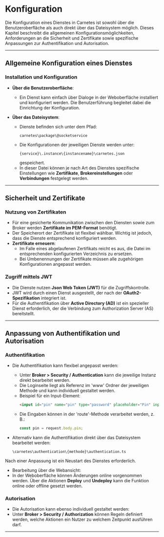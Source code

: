 # Konfiguration

Die Konfiguration eines Dienstes in Carnetes ist sowohl über die Benutzeroberfläche als auch direkt über das Dateisystem möglich. Dieses Kapitel beschreibt die allgemeinen Konfigurationsmöglichkeiten, Anforderungen an die Sicherheit und Zertifikate sowie spezifische Anpassungen zur Authentifikation und Autorisation.

---

## Allgemeine Konfiguration eines Dienstes

### Installation und Konfiguration

- **Über die Benutzeroberfläche**:
  - Ein Dienst kann einfach über Dialoge in der Weboberfläche installiert und konfiguriert werden. Die Benutzerführung begleitet dabei die Einrichtung der Konfiguration.

- **Über das Dateisystem**:
  - Dienste befinden sich unter dem Pfad:
    ```
    carnetes\package\@socketservice
    ```
  - Die Konfigurationen der jeweiligen Dienste werden unter:
    ```
    {service}\.instance\{instancename}\carnetes.json
    ```
    gespeichert.
  - In dieser Datei können je nach Art des Dienstes spezifische Einstellungen wie **Zertifikate**, **Brokereinstellungen** oder **Verbindungen** festgelegt werden.

---

## Sicherheit und Zertifikate

### Nutzung von Zertifikaten

- Für eine gesicherte Kommunikation zwischen den Diensten sowie zum Broker werden **Zertifikate im PEM-Format** benötigt.
- Der Speicherort der Zertifikate ist flexibel wählbar. Wichtig ist jedoch, dass die Dienste entsprechend konfiguriert werden.
- **Zertifikate erneuern**:
  - Im Falle eines abgelaufenen Zertifikats reicht es aus, die Datei im entsprechenden konfigurierten Verzeichnis zu ersetzen.
  - Bei Umbenennungen der Zertifikate müssen alle zugehörigen Konfigurationen angepasst werden.

### Zugriff mittels JWT

- Die Dienste nutzen **Json Web Token (JWT)** für die Zugriffskontrolle.
- JWT wird durch einen Dienst ausgestellt, der nach der **OAuth2-Spezifikation** integriert ist.
- Für die Authentifikation über **Active Directory (AD)** ist ein spezieller Dienst erforderlich, der die Verbindung zum Authorization Server (AS) bereitstellt.

---

## Anpassung von Authentifikation und Autorisation

### Authentifikation

- Die Authentifikation kann flexibel angepasst werden:
  - Unter **Broker > Security / Authentication** kann die jeweilige Instanz direkt bearbeitet werden.
  - Die Loginseite liegt als Referenz im 'www' Ordner der jeweiligen Methode und kann individuell gestaltet werden.
  - Beispiel für ein Input-Element:
    ```html
    <input id="pin" name="pin" type="password" placeholder="Pin" inputmode="none" >
    ```
  - Die Eingaben können in der 'route'-Methode verarbeitet werden, z. B.:
    ```typescript
    const pin = request.body.pin;
    ```

- Alternativ kann die Authentifikation direkt über das Dateisystem bearbeitet werden:
	```
	\carnetes\authentication\{methode}\authentication.ts
	```

Nach einer Anpassung ist ein Neustart des Dienstes erforderlich.

- Bearbeitung über die Webansicht:
- In der Weboberfläche können Änderungen online vorgenommen werden. Über die Aktionen **Deploy** und **Undeploy** kann die Funktion online oder offline gesetzt werden.

### Autorisation

- Die Autorisation kann ebenso individuell gestaltet werden:
- Unter **Broker > Security / Authorization** können Regeln definiert werden, welche Aktionen ein Nutzer zu welchem Zeitpunkt ausführen darf.

---
